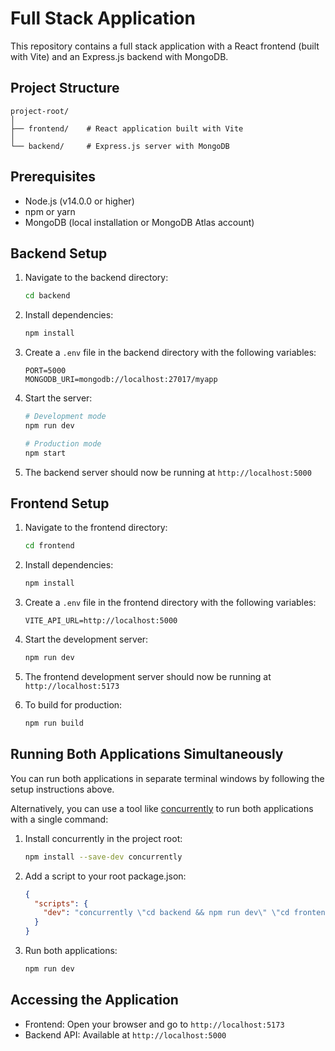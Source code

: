 # Full Stack Application

This repository contains a full stack application with a React frontend (built with Vite) and an Express.js backend with MongoDB.

## Project Structure

```
project-root/
│
├── frontend/    # React application built with Vite
│
└── backend/     # Express.js server with MongoDB
```

## Prerequisites

- Node.js (v14.0.0 or higher)
- npm or yarn
- MongoDB (local installation or MongoDB Atlas account)

## Backend Setup

1. Navigate to the backend directory:
   ```bash
   cd backend
   ```

2. Install dependencies:
   ```bash
   npm install
   ```

3. Create a `.env` file in the backend directory with the following variables:
   ```
   PORT=5000
   MONGODB_URI=mongodb://localhost:27017/myapp
   ```

4. Start the server:
   ```bash
   # Development mode
   npm run dev
   
   # Production mode
   npm start
   ```

5. The backend server should now be running at `http://localhost:5000`

## Frontend Setup

1. Navigate to the frontend directory:
   ```bash
   cd frontend
   ```

2. Install dependencies:
   ```bash
   npm install
   ```

3. Create a `.env` file in the frontend directory with the following variables:
   ```
   VITE_API_URL=http://localhost:5000
   ```

4. Start the development server:
   ```bash
   npm run dev
   ```

5. The frontend development server should now be running at `http://localhost:5173`

6. To build for production:
   ```bash
   npm run build
   ```

## Running Both Applications Simultaneously

You can run both applications in separate terminal windows by following the setup instructions above.

Alternatively, you can use a tool like [concurrently](https://www.npmjs.com/package/concurrently) to run both applications with a single command:

1. Install concurrently in the project root:
   ```bash
   npm install --save-dev concurrently
   ```

2. Add a script to your root package.json:
   ```json
   {
     "scripts": {
       "dev": "concurrently \"cd backend && npm run dev\" \"cd frontend && npm run dev\""
     }
   }
   ```

3. Run both applications:
   ```bash
   npm run dev
   ```

## Accessing the Application

- Frontend: Open your browser and go to `http://localhost:5173`
- Backend API: Available at `http://localhost:5000`
